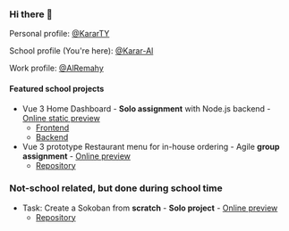 ### Hi there 👋

Personal profile: [@KararTY](https://github.com/kararty)

School profile (You're here): [@Karar-Al](https://github.com/karar-al)

Work profile: [@AlRemahy](https://github.com/alremahy)


#### Featured school projects

* Vue 3 Home Dashboard - **Solo assignment** with Node.js backend - [Online static preview](https://karar-al.github.io/vue-vg-dashboard)
  * [Frontend](https://github.com/Karar-Al/vue-vg-dashboard)
  * [Backend](https://github.com/Karar-Al/vue-vg-dashboard-backend)
* Vue 3 prototype Restaurant menu for in-house ordering - Agile **group assignment** - [Online preview](https://karar-al.github.io/vue-restaurant-menu)
  * [Repository](https://github.com/Karar-Al/vue-restaurant-menu)

### Not-school related, but done during school time

* Task: Create a Sokoban from **scratch** - **Solo project** - [Online preview](https://codepen.io/kyh-karar/pen/ZEJJyxK)
  * [Repository](https://github.com/Karar-Al/Sokoban)

<!---
Karar-Al/Karar-Al is a ✨ special ✨ repository because its `README.md` (this file) appears on your GitHub profile.
You can click the Preview link to take a look at your changes.
--->

